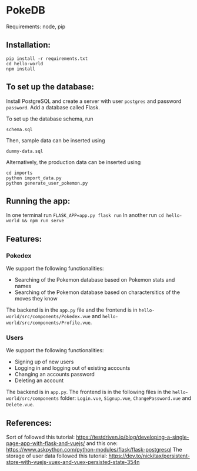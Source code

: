 # PokeDB

Requirements: node, pip

## Installation:
```
pip install -r requirements.txt
cd hello-world
npm install
```

## To set up the database:

Install PostgreSQL and create a server with user `postgres` and password `password`. Add a database called Flask.

To set up the database schema, run
```
schema.sql
```
Then, sample data can be inserted using
```
dummy-data.sql
```
Alternatively, the production data can be inserted using 
```
cd imports
python import_data.py
python generate_user_pokemon.py
```

## Running the app:

In one terminal run `FLASK_APP=app.py flask run`
In another run `cd hello-world && npm run serve`

## Features:

### **Pokedex**

We support the following functionalities: 
- Searching of the Pokemon database based on Pokemon stats and names
- Searching of the Pokemon database based on charactersitics of the moves they know 

The backend is in the `app.py` file and the frontend is in `hello-world/src/components/Pokedex.vue` and `hello-world/src/components/Profile.vue`.

### **Users**

We support the following functionalities:
- Signing up of new users
- Logging in and logging out of existing accounts
- Changing an accounts password
- Deleting an account

The backend is in `app.py`. The frontend is in the following files in the `hello-world/src/components` folder: `Login.vue`, `Signup.vue`, `ChangePassword.vue` and `Delete.vue`.

## References:

Sort of followed this tutorial: https://testdriven.io/blog/developing-a-single-page-app-with-flask-and-vuejs/
and this one: https://www.askpython.com/python-modules/flask/flask-postgresql
The storage of user data followed this tutorial: https://dev.to/nickitax/persistent-store-with-vuejs-vuex-and-vuex-persisted-state-354n